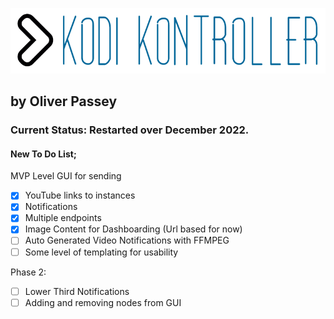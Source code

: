 ![KodiKontroller Logo](https://github.com/OliPassey/kodikontroller/raw/master/logo.PNG)
## by Oliver Passey
### Current Status: Restarted over December 2022.

#### New To Do List;
MVP Level GUI for sending 
- [x] YouTube links to instances
- [x] Notifications
- [x] Multiple endpoints
- [x] Image Content for Dashboarding (Url based for now)
- [ ] Auto Generated Video Notifications with FFMPEG
- [ ] Some level of templating for usability

Phase 2:
- [ ] Lower Third Notifications
- [ ] Adding and removing nodes from GUI